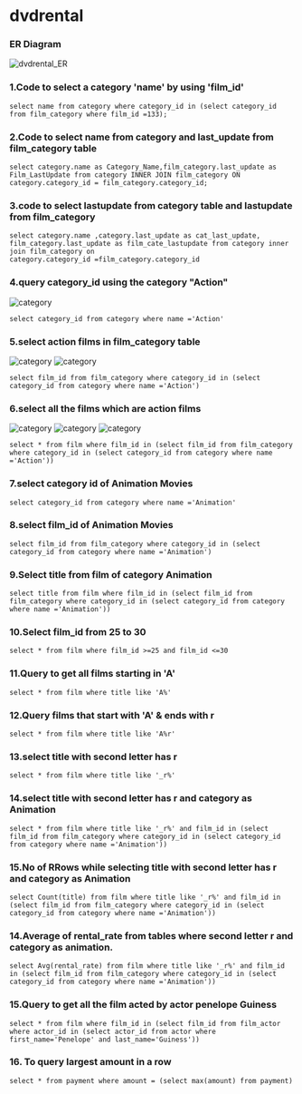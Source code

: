 # dvdrental


### ER Diagram
![dvdrental_ER](dvdrental_ER.jpg)


### 1.Code to select a category 'name' by using 'film_id'
```
select name from category where category_id in (select category_id from film_category where film_id =133);
```

### 2.Code to select name from  category and last_update from film_category table 
```
select category.name as Category_Name,film_category.last_update as Film_LastUpdate from category INNER JOIN film_category ON category.category_id = film_category.category_id;
```
### 3.code to select lastupdate from category table and lastupdate from film_category
```
select category.name ,category.last_update as cat_last_update,
film_category.last_update as film_cate_lastupdate from category inner join film_category on
category.category_id =film_category.category_id
```
### 4.query category_id using the category "Action"
![category](category.jpg)
```
select category_id from category where name ='Action'
```
### 5.select action films in film_category table
![category](category.jpg) ![category](film_category.jpg)
```
select film_id from film_category where category_id in (select category_id from category where name ='Action')
```
### 6.select all the films  which are action films
![category](category.jpg) ![category](film_category.jpg) 
![category](film.jpg)
```
select * from film where film_id in (select film_id from film_category where category_id in (select category_id from category where name ='Action'))
```
### 7.select category id of Animation Movies
```
select category_id from category where name ='Animation'
```
### 8.select film_id of Animation Movies
```
select film_id from film_category where category_id in (select category_id from category where name ='Animation')
```
### 9.Select title from film of category Animation
```
select title from film where film_id in (select film_id from film_category where category_id in (select category_id from category where name ='Animation'))

```
### 10.Select film_id from 25 to 30
```
select * from film where film_id >=25 and film_id <=30 
```
### 11.Query to get all films starting in 'A'
```
select * from film where title like 'A%'
```
### 12.Query films that start with 'A' & ends with r
```
select * from film where title like 'A%r'
```
### 13.select title with second letter has r
```
select * from film where title like '_r%'
```
### 14.select title with second letter has r and category as Animation
```
select * from film where title like '_r%' and film_id in (select film_id from film_category where category_id in (select category_id from category where name ='Animation'))

```
### 15.No of RRows while selecting title with second letter has r and category as Animation 
```
select Count(title) from film where title like '_r%' and film_id in (select film_id from film_category where category_id in (select category_id from category where name ='Animation'))
```
### 14.Average of rental_rate from tables where second letter r and category as animation.
```
select Avg(rental_rate) from film where title like '_r%' and film_id in (select film_id from film_category where category_id in (select category_id from category where name ='Animation'))
```
### 15.Query to get all the film acted by actor penelope Guiness
```
select * from film where film_id in (select film_id from film_actor where actor_id in (select actor_id from actor where first_name='Penelope' and last_name='Guiness'))
```
### 16. To query largest amount in a row
```
select * from payment where amount = (select max(amount) from payment)
```


